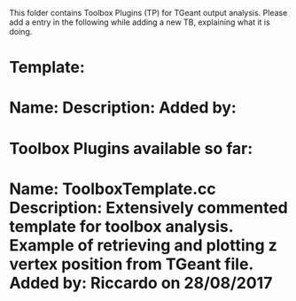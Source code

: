 This folder contains Toolbox Plugins (TP) for TGeant output analysis.
Please add a entry in the following while adding a new TB, explaining what it is doing. 

Template: 
==========================
Name: 
Description: 
Added by: 
==========================

Toolbox Plugins available so far: 
==========================
Name: ToolboxTemplate.cc 
Description: Extensively commented template for toolbox analysis. Example of retrieving and plotting z vertex position from TGeant file.
Added by: Riccardo on 28/08/2017 
==========================
